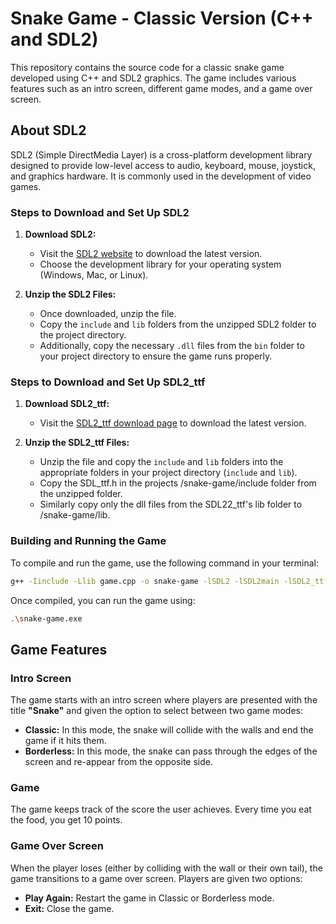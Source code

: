 # Snake Game - Classic Version (C++ and SDL2)

This repository contains the source code for a classic snake game developed using C++ and SDL2 graphics. The game includes various features such as an intro screen, different game modes, and a game over screen.

## About SDL2
SDL2 (Simple DirectMedia Layer) is a cross-platform development library designed to provide low-level access to audio, keyboard, mouse, joystick, and graphics hardware. It is commonly used in the development of video games.

### Steps to Download and Set Up SDL2

1. **Download SDL2:**

   - Visit the [SDL2 website](https://www.libsdl.org/download-2.0.php) to download the latest version.
   - Choose the development library for your operating system (Windows, Mac, or Linux).

2. **Unzip the SDL2 Files:**
   - Once downloaded, unzip the file.
   - Copy the `include` and `lib` folders from the unzipped SDL2 folder to the project directory.
   - Additionally, copy the necessary `.dll` files from the `bin` folder to your project directory to ensure the game runs properly.

### Steps to Download and Set Up SDL2_ttf

1. **Download SDL2_ttf:**

   - Visit the [SDL2_ttf download page](https://www.libsdl.org/projects/SDL_ttf/) to download the latest version.

2. **Unzip the SDL2_ttf Files:**
   - Unzip the file and copy the `include` and `lib` folders into the appropriate folders in your project directory (`include` and `lib`).
   - Copy the SDL_ttf.h in the projects /snake-game/include folder from the unzipped folder.
   - Similarly copy only the dll files from the SDL22_ttf's lib folder to /snake-game/lib. 

### Building and Running the Game

To compile and run the game, use the following command in your terminal:

```bash
g++ -Iinclude -Llib game.cpp -o snake-game -lSDL2 -lSDL2main -lSDL2_ttf
```

Once compiled, you can run the game using:

```bash
.\snake-game.exe
```

## Game Features

### Intro Screen

The game starts with an intro screen where players are presented with the title **"Snake"** and given the option to select between two game modes:

- **Classic:** In this mode, the snake will collide with the walls and end the game if it hits them.
- **Borderless:** In this mode, the snake can pass through the edges of the screen and re-appear from the opposite side.

### Game 
The game keeps track of the score the user achieves. Every time you eat the food, you get 10 points.

### Game Over Screen

When the player loses (either by colliding with the wall or their own tail), the game transitions to a game over screen. Players are given two options:

- **Play Again:** Restart the game in Classic or Borderless mode.
- **Exit:** Close the game.
